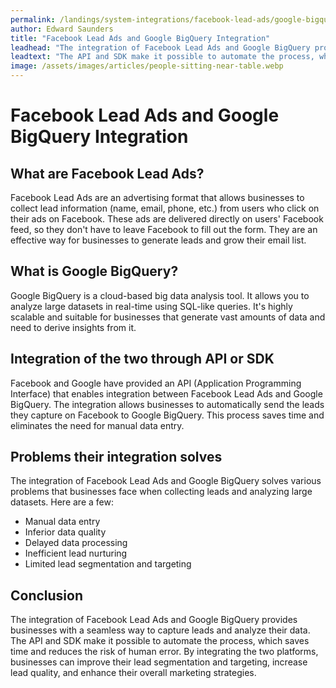 ```yaml
---
permalink: /landings/system-integrations/facebook-lead-ads/google-bigquery
author: Edward Saunders
title: "Facebook Lead Ads and Google BigQuery Integration"
leadhead: "The integration of Facebook Lead Ads and Google BigQuery provides businesses with a seamless way to capture leads and analyze their data"
leadtext: "The API and SDK make it possible to automate the process, which saves time and reduces the risk of human error. By integrating the two platforms, businesses can improve their lead segmentation and targeting, increase lead quality, and enhance their overall marketing strategies."
image: /assets/images/articles/people-sitting-near-table.webp
---
```

<div class="arttext">  <h1>Facebook Lead Ads and Google BigQuery Integration</h1>

  <h2>What are Facebook Lead Ads?</h2>
  <p>Facebook Lead Ads are an advertising format that allows businesses to collect lead information (name, email, phone, etc.) from users who click on their ads on Facebook. These ads are delivered directly on users' Facebook feed, so they don't have to leave Facebook to fill out the form. They are an effective way for businesses to generate leads and grow their email list.</p>

  <h2>What is Google BigQuery?</h2>
  <p>Google BigQuery is a cloud-based big data analysis tool. It allows you to analyze large datasets in real-time using SQL-like queries. It's highly scalable and suitable for businesses that generate vast amounts of data and need to derive insights from it.</p>

  <h2>Integration of the two through API or SDK</h2>
  <p>Facebook and Google have provided an API (Application Programming Interface) that enables integration between Facebook Lead Ads and Google BigQuery. The integration allows businesses to automatically send the leads they capture on Facebook to Google BigQuery. This process saves time and eliminates the need for manual data entry.</p>

  <h2>Problems their integration solves</h2>
  <p>The integration of Facebook Lead Ads and Google BigQuery solves various problems that businesses face when collecting leads and analyzing large datasets. Here are a few:</p>
  <ul>
    <li>Manual data entry</li>
    <li>Inferior data quality</li>
    <li>Delayed data processing</li>
    <li>Inefficient lead nurturing</li>
    <li>Limited lead segmentation and targeting</li>
  </ul>

  <h2>Conclusion</h2>
  <p>The integration of Facebook Lead Ads and Google BigQuery provides businesses with a seamless way to capture leads and analyze their data. The API and SDK make it possible to automate the process, which saves time and reduces the risk of human error. By integrating the two platforms, businesses can improve their lead segmentation and targeting, increase lead quality, and enhance their overall marketing strategies.</p>

</div>
